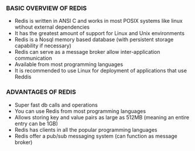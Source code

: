 

### BASIC OVERVIEW OF REDIS


- Redis is written in ANSI C and works in most POSIX systems like linux wtihout external dependencies
- It has the greatest amount of support for Linux and Unix environments
- Redis is a Nosql memory based database (with persistent storage capability if necessary)
- Redis can serve as a message broker allow inter-application communication
- Available from most programming languages
- It is recommended to use Linux for deployment of applications that use Reddis


### ADVANTAGES OF REDIS


- Super fast db calls and operations
- You can use Redis from most programming languages
- Allows storing key and value pairs as large as 512MB (meaning an entire entry can be 1GB)
- Redis has clients in all the popular programming languages
- Redis offer a pub/sub messaging system (can function as message broker)





